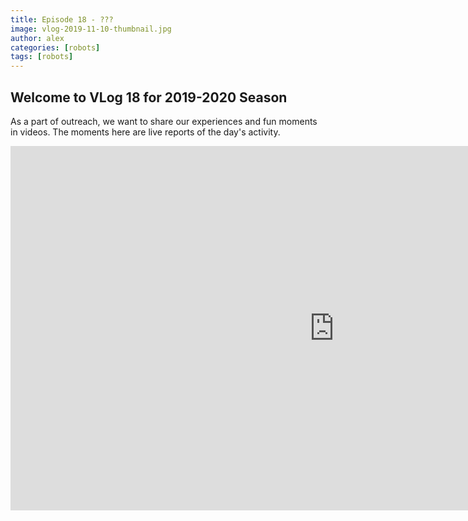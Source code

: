 ```yaml
---
title: Episode 18 - ???
image: vlog-2019-11-10-thumbnail.jpg
author: alex
categories: [robots]
tags: [robots]
---
```


## Welcome to VLog 18 for 2019-2020 Season
As a part of outreach, we want to share our experiences and fun moments in videos. The moments here are live reports of the day's activity.

<iframe width="1036" height="583" src="https://www.youtube.com/embed/twPrERT49rs" frameborder="0" allow="accelerometer; autoplay; encrypted-media; gyroscope; picture-in-picture" allowfullscreen data-uk-responsive></iframe>
